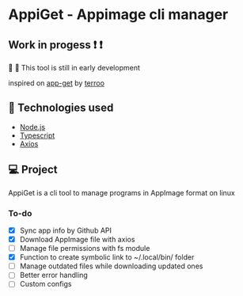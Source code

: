 # AppiGet - Appimage cli manager

## Work in progess :exclamation: :exclamation:
:construction: :construction_worker:
This tool is still in early development

inspired on [app-get](https://github.com/terroo/app-get) by [terroo](https://github.com/terroo)

## 🚀 Technologies used
- [Node.js](https://nodejs.org/en/)
- [Typescript](https://www.typescriptlang.org/)
- [Axios](https://github.com/axios/axios)

## 💻 Project
AppiGet is a cli tool to manage programs in AppImage format on linux

### To-do
- [x] Sync app info by Github API
- [x] Download AppImage file with axios
- [ ] Manage file permissions with fs module
- [x] Function to create symbolic link to ~/.local/bin/ folder
- [ ] Manage outdated files while downloading updated ones
- [ ] Better error handling
- [ ] Custom configs
